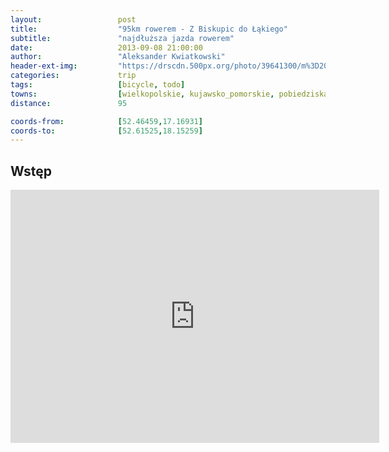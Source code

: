 ```yaml
---
layout:                 post
title:                  "95km rowerem - Z Biskupic do Łąkiego"
subtitle:               "najdłuższa jazda rowerem"
date:                   2013-09-08 21:00:00
author:                 "Aleksander Kwiatkowski"
header-ext-img:         "https://drscdn.500px.org/photo/39641300/m%3D2048/282fab8af72953ea53f01bd189940e68"
categories:             trip
tags:                   [bicycle, todo]
towns:                  [wielkopolskie, kujawsko_pomorskie, pobiedziska, lubowo, gniezno, trzemeszno, mogilno, strzelno]
distance:               95

coords-from:            [52.46459,17.16931]
coords-to:              [52.61525,18.15259]
---
```


Wstęp
-----

<iframe height='405' width='590' frameborder='0' allowtransparency='true' scrolling='no' src='https://www.strava.com/activities/137173051/embed/0010e16016e12f7c106b323900e9a533f70400a8'></iframe>
